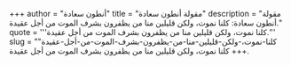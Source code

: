 +++
author = "أنطون سعادة"
title = "مقولة أنطون سعادة"
description = "مقولة أنطون سعادة: كلنا نموت، ولكن قليلين منا من يظفرون بشرف الموت من أجل عقيدة."
quote = '''كلنا نموت، ولكن قليلين منا من يظفرون بشرف الموت من أجل عقيدة.'''
slug = "كلنا-نموت،-ولكن-قليلين-منا-من-يظفرون-بشرف-الموت-من-أجل-عقيدة"
+++
كلنا نموت، ولكن قليلين منا من يظفرون بشرف الموت من أجل عقيدة.
